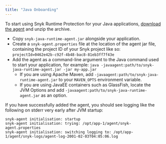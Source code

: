 ```yaml
---
title: "Java Onboarding"
---
```


To start using Snyk Runtime Protection for your Java applications, [download the agent](https://static.snyk.io/resources/runtime/agent/java/snyk-java-runtime-agent.zip) and unzip the archive.

* Copy `snyk-java-runtime-agent.jar` alongside your application.
* Create a `snyk-agent.properties` file at the location of the agent jar file, containing the project ID of your Snyk project like so: `projectId=0462e42b-c92f-4b48-bac8-81eb3ff7f43e`
* Add the agent as a command-line argument to the Java command used to start your application, for example: `java -javaagent:path/to/snyk-java-runtime-agent.jar -jar my-app.jar`
  - If you are using Apache Maven, add `-javaagent:path/to/snyk-java-runtime-agent.jar` to your `MAVEN_OPTS` environment variable.
  - If you are using JavaEE containers such as GlassFish, locate the JVM Options and add `-javaagent:path/to/snyk-java-runtime-agent.jar` as an option.

If you have successfully added the agent, you should see logging like the following on stderr very early after JVM startup:

```
snyk-agent initialisation: startup
snyk-agent initialisation: trying: /opt/app-1/agent/snyk-agent.properties
snyk-agent initialisation: switching logging to: /opt/app-1/agent/snyk-logs/agent-log-2001-02-03T04:05:06.log
```
